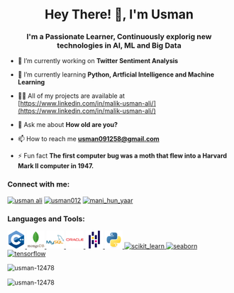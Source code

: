 <h1 align="center">Hey There! 👋, I'm Usman</h1>
<h3 align="center">I'm a Passionate Learner, Continuously explorig new technologies in AI, ML and Big Data</h3>

- 🔭 I’m currently working on **Twitter Sentiment Analysis**

- 🌱 I’m currently learning **Python, Artficial Intelligence and Machine Learning**

- 👨‍💻 All of my projects are available at [https://www.linkedin.com/in/malik-usman-ali/](https://www.linkedin.com/in/malik-usman-ali/)

- 💬 Ask me about **How old are you?**

- 📫 How to reach me **usman091258@gmail.com**

- ⚡ Fun fact **The first computer bug was a moth that flew into a Harvard Mark II computer in 1947.**

<h3 align="left">Connect with me:</h3>
<p align="left">
<a href="https://linkedin.com/in/usman ali" target="blank"><img align="center" src="https://raw.githubusercontent.com/rahuldkjain/github-profile-readme-generator/master/src/images/icons/Social/linked-in-alt.svg" alt="usman ali" height="30" width="40" /></a>
<a href="https://kaggle.com/usman012" target="blank"><img align="center" src="https://raw.githubusercontent.com/rahuldkjain/github-profile-readme-generator/master/src/images/icons/Social/kaggle.svg" alt="usman012" height="30" width="40" /></a>
<a href="https://instagram.com/mani_hun_yaar" target="blank"><img align="center" src="https://raw.githubusercontent.com/rahuldkjain/github-profile-readme-generator/master/src/images/icons/Social/instagram.svg" alt="mani_hun_yaar" height="30" width="40" /></a>
</p>

<h3 align="left">Languages and Tools:</h3>
<p align="left"> <a href="https://www.w3schools.com/cpp/" target="_blank" rel="noreferrer"> <img src="https://raw.githubusercontent.com/devicons/devicon/master/icons/cplusplus/cplusplus-original.svg" alt="cplusplus" width="40" height="40"/> </a> <a href="https://www.mongodb.com/" target="_blank" rel="noreferrer"> <img src="https://raw.githubusercontent.com/devicons/devicon/master/icons/mongodb/mongodb-original-wordmark.svg" alt="mongodb" width="40" height="40"/> </a> <a href="https://www.mysql.com/" target="_blank" rel="noreferrer"> <img src="https://raw.githubusercontent.com/devicons/devicon/master/icons/mysql/mysql-original-wordmark.svg" alt="mysql" width="40" height="40"/> </a> <a href="https://www.oracle.com/" target="_blank" rel="noreferrer"> <img src="https://raw.githubusercontent.com/devicons/devicon/master/icons/oracle/oracle-original.svg" alt="oracle" width="40" height="40"/> </a> <a href="https://pandas.pydata.org/" target="_blank" rel="noreferrer"> <img src="https://raw.githubusercontent.com/devicons/devicon/2ae2a900d2f041da66e950e4d48052658d850630/icons/pandas/pandas-original.svg" alt="pandas" width="40" height="40"/> </a> <a href="https://www.python.org" target="_blank" rel="noreferrer"> <img src="https://raw.githubusercontent.com/devicons/devicon/master/icons/python/python-original.svg" alt="python" width="40" height="40"/> </a> <a href="https://scikit-learn.org/" target="_blank" rel="noreferrer"> <img src="https://upload.wikimedia.org/wikipedia/commons/0/05/Scikit_learn_logo_small.svg" alt="scikit_learn" width="40" height="40"/> </a> <a href="https://seaborn.pydata.org/" target="_blank" rel="noreferrer"> <img src="https://seaborn.pydata.org/_images/logo-mark-lightbg.svg" alt="seaborn" width="40" height="40"/> </a> <a href="https://www.tensorflow.org" target="_blank" rel="noreferrer"> <img src="https://www.vectorlogo.zone/logos/tensorflow/tensorflow-icon.svg" alt="tensorflow" width="40" height="40"/> </a> </p>

<p><img align="center" src="https://github-readme-stats.vercel.app/api/top-langs?username=usman-12478&show_icons=true&locale=en&layout=compact" alt="usman-12478" /></p>

<p><img align="center" src="https://github-readme-streak-stats.herokuapp.com/?user=usman-12478&" alt="usman-12478" /></p>
